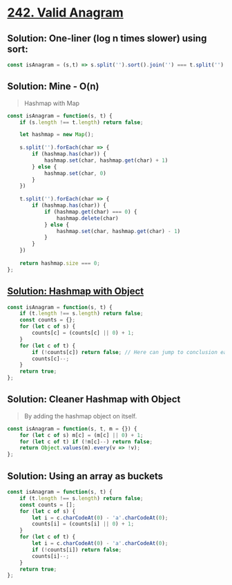 # [242. Valid Anagram](https://leetcode.com/problems/valid-anagram/)

## Solution: One-liner (log n times slower) using sort: 
```js
const isAnagram = (s,t) => s.split('').sort().join('') === t.split('').sort().join('');
```

## Solution: Mine - O(n)
> Hashmap with Map
```js
const isAnagram = function(s, t) {
    if (s.length !== t.length) return false;

    let hashmap = new Map();
    
    s.split('').forEach(char => {
        if (hashmap.has(char)) {
            hashmap.set(char, hashmap.get(char) + 1)
        } else {
            hashmap.set(char, 0)
        }
    })
    
    t.split('').forEach(char => {
        if (hashmap.has(char)) {
            if (hashmap.get(char) === 0) {
                hashmap.delete(char)
            } else {
                hashmap.set(char, hashmap.get(char) - 1)                
            }
        }
    })
    
    return hashmap.size === 0;
};
```

## [Solution: Hashmap with Object](https://leetcode.com/problems/valid-anagram/discuss/66527/A-few-JavaScript-solutions)
```js
const isAnagram = function(s, t) {
    if (t.length !== s.length) return false;
    const counts = {};
    for (let c of s) {
        counts[c] = (counts[c] || 0) + 1;
    }
    for (let c of t) {
        if (!counts[c]) return false; // Here can jump to conclusion earlier!
        counts[c]--;
    }
    return true;
};
```

## Solution: Cleaner Hashmap with Object
> By adding the hashmap object on itself.
```js
const isAnagram = function(s, t, m = {}) {
    for (let c of s) m[c] = (m[c] || 0) + 1;
    for (let c of t) if (!m[c]--) return false;
    return Object.values(m).every(v => !v);
};
```

## Solution: Using an array as buckets 
```js
const isAnagram = function(s, t) {
    if (t.length !== s.length) return false;
    const counts = [];
    for (let c of s) {
        let i = c.charCodeAt(0) - 'a'.charCodeAt(0);
        counts[i] = (counts[i] || 0) + 1;
    }
    for (let c of t) {
        let i = c.charCodeAt(0) - 'a'.charCodeAt(0);
        if (!counts[i]) return false;
        counts[i]--;
    }
    return true;
};
```

